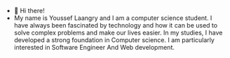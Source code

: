 - 👋 Hi there! 
- My name is Youssef Laangry and I am a computer science student. I have
always been fascinated by technology and how it can be used to
solve complex problems and make our lives easier. In my studies, I
have developed a strong foundation in Computer science. I am
particularly interested in Software Engineer And Web development.
